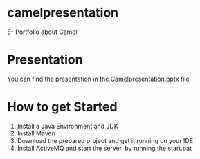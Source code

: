 # camelpresentation
E- Portfolio about Camel

# Presentation
You can find the presentation in the Camelpresentation.pptx file

# How to get Started
1. Install a Java Environment and JDK
2. Install Maven
3. Download the prepared project and get it running on your IDE
4. Install ActiveMQ and start the server, by running the start.bat
